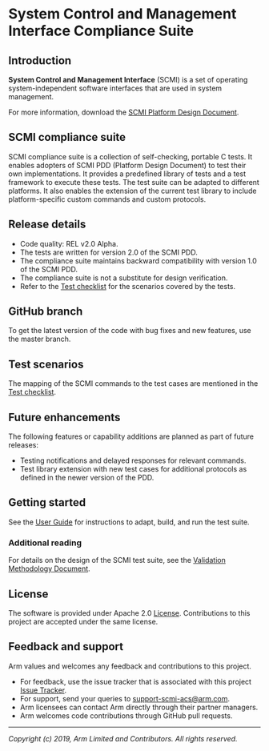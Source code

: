 # System Control and Management Interface Compliance Suite

## Introduction
**System Control and Management Interface** (SCMI)  is a set of operating system-independent software interfaces that are used in system management.

For more information, download the [SCMI Platform Design Document](http://infocenter.arm.com/help/topic/com.arm.doc.den0056b/DEN0056B_System_Control_and_Management_Interface_v2_0.pdf).

## SCMI compliance suite
SCMI compliance suite is a collection of self-checking, portable C tests. It enables adopters of SCMI PDD \(Platform Design Document\) to test their own implementations. It provides a predefined library of tests and a test framework to execute these tests. The test suite can be adapted to different platforms. It also enables the extension of the current test library to include platform-specific custom commands and custom protocols.

## Release details
 - Code quality: REL v2.0 Alpha.
 - The tests are written for version 2.0 of the SCMI PDD.
 - The compliance suite maintains backward compatibility with version 1.0 of the SCMI PDD.
 - The compliance suite is not a substitute for design verification.
 - Refer to the [Test checklist] for the scenarios covered by the tests.

## GitHub branch

To get the latest version of the code with bug fixes and new features, use the master branch.

## Test scenarios

The mapping of the SCMI commands to the test cases are mentioned in the [Test checklist].

## Future enhancements

The following features or capability additions are planned as part of future releases:
-   Testing notifications and delayed responses for relevant commands.
-   Test library extension with new test cases for additional protocols as defined in the newer version of the PDD.

## Getting started
See the [User Guide] for instructions to adapt, build, and run the test suite.

### Additional reading
For details on the design of the SCMI test suite, see the [Validation Methodology Document].

## License
The software is provided under Apache 2.0 [License]. Contributions to this project are accepted under the same license.

## Feedback and support
Arm values and welcomes any feedback and contributions to this project.

*   For feedback, use the issue tracker that is associated with this project [Issue Tracker](https://github.com/ARM-software/scmi-tests/issues).
*   For support, send your queries to [support-scmi-acs@arm.com](mailto:support-scmi-acs@arm.com).
*   Arm licensees can contact Arm directly through their partner managers.
*   Arm welcomes code contributions through GitHub pull requests.


- - - - - - - - - - - - - - - - - - - -

_Copyright (c) 2019, Arm Limited and Contributors. All rights reserved._

[User Guide]:			./docs/user_guide.md "SCMI Test Suite User Guide"
[Validation Methodology Document]:		./docs/Arm_SCMI_Validation_Methodology.pdf "SCMI Test Suite Design"
[Test checklist]:		./docs/scmi_testlist.md "SCMI Test Specification"
[License]:		./LICENSE.md "License"
